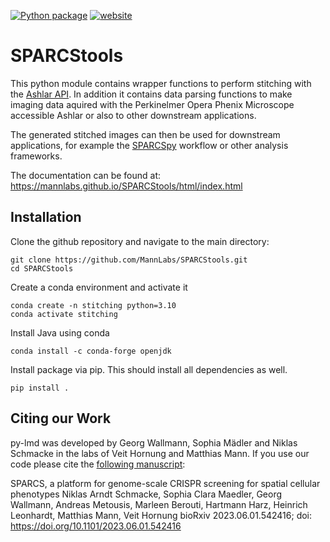 [![Python package](https://img.shields.io/badge/version-v1.0.0-blue)](https://github.com/MannLabs/py-lmd/actions/workflows/python-package.yml) 
[![website](https://img.shields.io/website?url=https%3A%2F%2Fmannlabs.github.io/SPARCStools/html/index.html)](https://mannlabs.github.io/SPARCStools/html/index.html)

# SPARCStools

This python module contains wrapper functions to perform stitching with the [Ashlar API](https://github.com/labsyspharm/ashlar). In addition it contains data parsing functions to make imaging data aquired with the Perkinelmer Opera Phenix Microscope accessible Ashlar or also to other downstream applications.

The generated stitched images can then be used for downstream applications, for example the [SPARCSpy](https://github.com/MannLabs/SPARCSpy) workflow or other analysis frameworks.

The documentation can be found at: https://mannlabs.github.io/SPARCStools/html/index.html

## Installation

Clone the github repository and navigate to the main directory:

    git clone https://github.com/MannLabs/SPARCStools.git
    cd SPARCStools

Create a conda environment and activate it

    conda create -n stitching python=3.10
    conda activate stitching

Install Java using conda

    conda install -c conda-forge openjdk

Install package via pip. This should install all dependencies as well.

    pip install .

## Citing our Work

py-lmd was developed by Georg Wallmann, Sophia Mädler and Niklas Schmacke in the labs of Veit Hornung and Matthias Mann. If you use our code please cite the [following manuscript](https://www.biorxiv.org/content/10.1101/2023.06.01.542416v1):

SPARCS, a platform for genome-scale CRISPR screening for spatial cellular phenotypes
Niklas Arndt Schmacke, Sophia Clara Maedler, Georg Wallmann, Andreas Metousis, Marleen Berouti, Hartmann Harz, Heinrich Leonhardt, Matthias Mann, Veit Hornung
bioRxiv 2023.06.01.542416; doi: https://doi.org/10.1101/2023.06.01.542416
